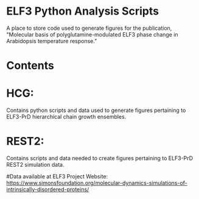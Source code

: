 # ELF3 Python Analysis Scripts
A place to store code used to generate figures for the publication, "Molecular basis of polyglutamine-modulated ELF3 phase change in Arabidopsis temperature response."

# Contents
# HCG:
Contains python scripts and data used to generate figures pertaining to ELF3-PrD hierarchical chain growth ensembles.

# REST2:
Contains scripts and data needed to create figures pertaining to ELF3-PrD REST2 simulation data.

#Data available at ELF3 Project Website:
https://www.simonsfoundation.org/molecular-dynamics-simulations-of-intrinsically-disordered-proteins/

